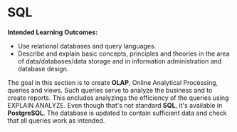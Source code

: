 # SQL

**Intended Learning Outcomes:**
- Use relational databases and query languages.
- Describe and explain basic concepts, principles and theories in the area of data/databases/data storage and in information administration and database design.

The goal in this section is to create **OLAP**, Online Analytical Processing, queries and views. Such queries serve to analyze the business and to create reports. This encludes analyzings the efficiency of the queries using EXPLAIN ANALYZE. Even though that's not standard **SQL**, it's available in **PostgreSQL**. The database is updated to contain sufficient data and check that all queries work as intended.

